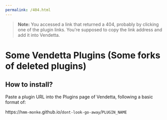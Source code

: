```yaml
---
permalink: /404.html
---
```

> **Note:** You accessed a link that returned a 404, probably by clicking one of the plugin links. You're supposed to copy the link address and add it into Vendetta.

# Some Vendetta Plugins (Some forks of deleted plugins)
## How to install?
Paste a plugin URL into the Plugins page of Vendetta, following a basic format of:

https://`hmm-monke`.github.io/`dont-look-go-away`/`PLUGIN_NAME`
